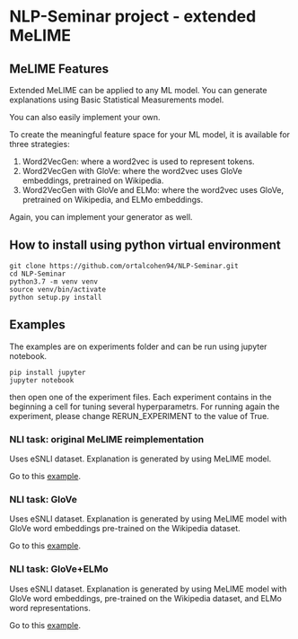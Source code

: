 # NLP-Seminar project - extended MeLIME

## MeLIME Features 

Extended MeLIME can be applied to any ML model.
You can generate explanations using Basic Statistical Measurements model.

You can also easily implement your own. 

To create the meaningful feature space for your ML model, it is available for three strategies:

1. Word2VecGen: where a word2vec is used to represent tokens. 
1. Word2VecGen with GloVe: where the word2vec uses GloVe embeddings, pretrained on Wikipedia. 
1. Word2VecGen with GloVe and ELMo: where the word2vec uses GloVe, pretrained on Wikipedia, and ELMo embeddings. 

Again, you can implement your generator as well. 


## How to install using python virtual environment

```
git clone https://github.com/ortalcohen94/NLP-Seminar.git
cd NLP-Seminar
python3.7 -m venv venv
source venv/bin/activate
python setup.py install 
```

## Examples

The examples are on experiments folder and can be run using jupyter notebook.  

```
pip install jupyter
jupyter notebook
```

then open one of the experiment files. Each experiment contains in the beginning a cell for tuning several hyperparametrs. 
For running again the experiment, please change RERUN_EXPERIMENT to the value of True. 


### NLI task: original MeLIME reimplementation

Uses eSNLI dataset.
Explanation is generated by using MeLIME model.

Go to this [example](https://github.com/ortalcohen94/NLP-Seminar/blob/main/project_notebook_SNLI.ipynb).

### NLI task: GloVe

Uses eSNLI dataset.
Explanation is generated by using MeLIME model with GloVe word embeddings pre-trained on the Wikipedia dataset.

Go to this [example](https://github.com/ortalcohen94/NLP-Seminar/blob/main/project_notebook_SNLI-GloVe.ipynb).

### NLI task: GloVe+ELMo

Uses eSNLI dataset.
Explanation is generated by using MeLIME model with GloVe word embeddings, pre-trained on the Wikipedia dataset, and ELMo word representations.

Go to this [example](https://github.com/ortalcohen94/NLP-Seminar/blob/main/project_notebook_SNLI-GloVe%2BELMo.ipynb).

